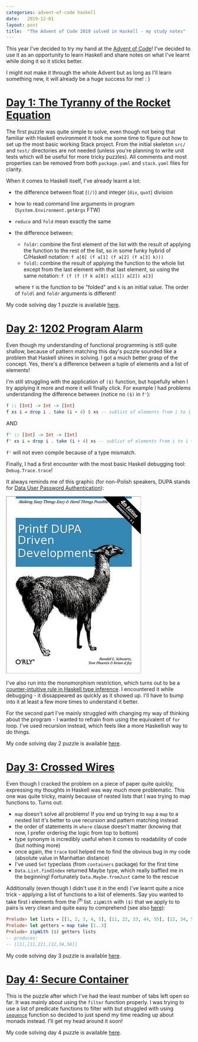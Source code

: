 ```yaml
---
categories: advent-of-code haskell
date:   2019-12-01
layout: post
title:  "The Advent of Code 2019 solved in Haskell - my study notes"
---
```


This year I've decided to try my hand at the [Advent of Code](https://adventofcode.com)!
I've decided to use it as an opportunity to learn Haskell and share notes on what I've learnt while doing it so it sticks better.

I might not make it through the whole Advent but as long as I'll learn something new, it will already be a huge success for me! : )

# [Day 1: The Tyranny of the Rocket Equation](https://adventofcode.com/2019/day/1)

The first puzzle was quite simple to solve, even though not being that familiar with Haskell 
environment it took me some time to figure out how to set up the most basic working Stack project.
From the initial skeleton `src/` and `test/` directories are not needed
(unless you're planning to write unit tests which will be useful for more tricky puzzles).
All comments and most properties can be removed from both `package.yaml` and `stack.yaml` files for clarity.

When it comes to Haskell itself, I've already learnt a lot:

- the difference between float (`(/)`) and integer (`div`, `quot`) division
- how to read command line arguments in program (`System.Environment.getArgs` FTW)
- `reduce` and `fold` mean exactly the same
- the difference between:
    - `foldr`: combine the first element of the list with the result of applying the function to the rest of the list, so in some funky hybrid of C/Haskell notation: `f a[0] (f a[1] (f a[2] (f a[3] k)))`
    - `foldl`: combine the result of applying the function to the whole list except from the last element with that last element, so using the same notation: `f (f (f (f k a[0]) a[1]) a[2]) a[3]`

    where `f` is the function to be "folded" and `k` is an initial value. The order of `foldl` and `foldr` arguments is different!

My code solving day 1 puzzle is available [here](https://github.com/mjarosie/advent-of-code-2019/tree/master/day-1).

# [Day 2: 1202 Program Alarm](https://adventofcode.com/2019/day/2)

Even though my understanding of functional programming is still quite shallow, because of pattern matching this day's puzzle sounded like a problem that Haskell shines in solving. I got a much better grasp of the concept. Yes, there's a difference between a tuple of elements and a list of elements!

I'm still struggling with the application of `($)` function, but hopefully when I try applying it more and more it will finally click.
For example I had problems understanding the difference between (notice no `($)` in `f'`):

```haskell
f :: [Int] -> Int -> [Int]
f xs i = drop i . take (i + 4) $ xs -- sublist of elements from i to i + 4
```

AND

```haskell
f' :: [Int] -> Int -> [Int]
f' xs i = drop i . take (i + 4) xs -- sublist of elements from i to i + 4
```

`f'` will not even compile because of a type mismatch.

Finally, I had a first encounter with the most basic Haskell debugging tool: `Debug.Trace.trace`!

It always reminds me of this graphic (for non-Polish speakers, DUPA stands for [Data User Password Authentication](https://www.wykop.pl/wpis/8245694/dupa-debugging-kazdy-pewnie-z-nas-przynajmniej-raz/)):

![printf DUPA driven development](/assets/2019-12-01-advent-of-code-2019/debugging.jpg)

I've also run into the monomorphism restriction, which turns out to be a [counter-intuitive rule in Haskell type inference](https://wiki.haskell.org/Monomorphism_restriction). I encountered it while debugging - it dissappeared as quickly as it showed up. I'll have to bump into it at least a few more times to understand it better.

For the second part I've mainly struggled with changing my way of thinking about the program - I wanted to refrain from using the equivalent of `for` loop. I've used recursion instead, which feels like a more Haskellish way to do things.

My code solving day 2 puzzle is available [here](https://github.com/mjarosie/advent-of-code-2019/tree/master/day-2).

# [Day 3: Crossed Wires](https://adventofcode.com/2019/day/3)

Even though I cracked the problem on a piece of paper quite quickly, expressing my thoughts in Haskell was way much more problematic. This one was quite tricky, mainly because of nested lists that I was trying to map functions to. Turns out:

- `map` doesn't solve all problems! If you end up trying to `map` a `map` to a nested list it's better to use recursion and pattern matching instead
- the order of statements in `where` clause doesn't matter (knowing that now, I prefer ordering the logic from top to bottom)
- type synonym is incredibly useful when it comes to readability of code (but nothing more)
- once again, the `trace` tool helped me to find the obvious bug in my code (absolute value in Manhattan distance)
- I've used `Set` typeclass (from `containers` package) for the first time
- `Data.List.findIndex` returned Maybe type, which really baffled me in the beginning! Fortunately `Data.Maybe.fromJust` came to the rescue

Additionally (even though I didn't use it in the end) I've learnt quite a nice trick - applying a list of functions to a list of elements. Say you wanted to take first i elements from the i<sup>th</sup> list. `zipWith` with `($)` that we apply to to pairs is very clean and quite easy to comprehend (see also [here](https://stackoverflow.com/a/12124107/3088888)):

```haskell
Prelude> let lists = [[1, 2, 3, 4, 5], [11, 22, 33, 44, 55], [12, 34, 56, 78, 90]]
Prelude> let getters = map take [1..3]
Prelude> zipWith ($) getters lists
-- produces:
-- [[1],[11,22],[12,34,56]]
```

My code solving day 3 puzzle is available [here](https://github.com/mjarosie/advent-of-code-2019/tree/master/day-3).

# [Day 4: Secure Container](https://adventofcode.com/2019/day/4)

This is the puzzle after which I've had the least number of tabs left open so far. It was mainly about using the `filter` function properly. I was trying to use a list of predicate functions to filter with but struggled with using [`sequence`](https://hackage.haskell.org/package/base-4.12.0.0/docs/Prelude.html#v:sequence) function so decided to just spend my time reading up about monads instead. I'll get my head around it soon!

My code solving day 4 puzzle is available [here](https://github.com/mjarosie/advent-of-code-2019/tree/master/day-4).
